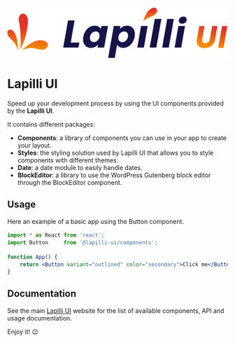 <p align="center">
  <a href="https://lapilliui.yithemes.com/" rel="noopener" target="_blank">
	<img width="800px" src="./apps/doc/.storybook/static/images/logo.svg" alt="Lapilli UI">
  </a>
</p>

# Lapilli UI

Speed up your development process by using the UI components provided by the **Lapilli UI**.

It contains different packages:

- **Components**: a library of components you can use in your app to create your layout.
- **Styles**: the styling solution used by Lapilli UI that allows you to style components with different themes.
- **Date**: a date module to easily handle dates.
- **BlockEditor**: a library to use the WordPress Gutenberg block editor through the BlockEditor component.

## Usage

Here an example of a basic app using the Button component.

```jsx
import * as React from 'react';
import Button     from '@lapilli-ui/components';

function App() {
	return <Button variant="outlined" color="secondary">Click me</Button>;
}
```

## Documentation

See the main [Lapilli UI](https://lapilliui.yithemes.com) website for the list of available components, API and usage documentation.

Enjoy it! 😉 